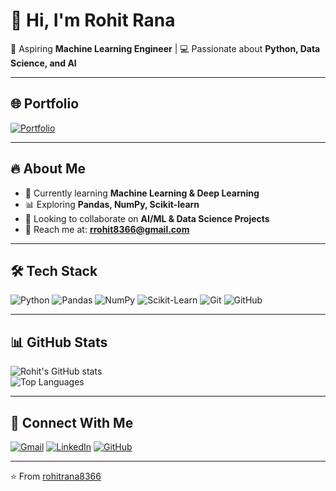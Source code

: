 # 👋 Hi, I'm Rohit Rana  

🚀 Aspiring **Machine Learning Engineer** | 💻 Passionate about **Python, Data Science, and AI**  

---

## 🌐 Portfolio
[![Portfolio](https://img.shields.io/badge/Visit-My_Portfolio-blue?style=for-the-badge)](https://rohitrana8366.github.io)

---

## 🔥 About Me  
- 🌱 Currently learning **Machine Learning & Deep Learning**  
- 📊 Exploring **Pandas, NumPy, Scikit-learn**  
- 🤝 Looking to collaborate on **AI/ML & Data Science Projects**  
- 📧 Reach me at: **rrohit8366@gmail.com**  

---

## 🛠️ Tech Stack  
![Python](https://img.shields.io/badge/Python-3776AB?style=for-the-badge&logo=python&logoColor=white)
![Pandas](https://img.shields.io/badge/Pandas-150458?style=for-the-badge&logo=pandas&logoColor=white)
![NumPy](https://img.shields.io/badge/Numpy-013243?style=for-the-badge&logo=numpy&logoColor=white)
![Scikit-Learn](https://img.shields.io/badge/Scikit--Learn-F7931E?style=for-the-badge&logo=scikit-learn&logoColor=white)
![Git](https://img.shields.io/badge/Git-F05032?style=for-the-badge&logo=git&logoColor=white)
![GitHub](https://img.shields.io/badge/GitHub-181717?style=for-the-badge&logo=github&logoColor=white)

---

## 📊 GitHub Stats  
![Rohit's GitHub stats](https://github-readme-stats.vercel.app/api?username=rohitrana8366&show_icons=true&theme=radical)  
![Top Languages](https://github-readme-stats.vercel.app/api/top-langs/?username=rohitrana8366&layout=compact&theme=radical)

---

## 🔗 Connect With Me  
[![Gmail](https://img.shields.io/badge/Gmail-D14836?style=for-the-badge&logo=gmail&logoColor=white)](mailto:rrohit8366@gmail.com)
[![LinkedIn](https://img.shields.io/badge/LinkedIn-0077B5?style=for-the-badge&logo=linkedin&logoColor=white)](https://linkedin.com)
[![GitHub](https://img.shields.io/badge/GitHub-100000?style=for-the-badge&logo=github&logoColor=white)](https://github.com/rohitrana8366)

---

⭐️ From [rohitrana8366](https://github.com/rohitrana8366)
